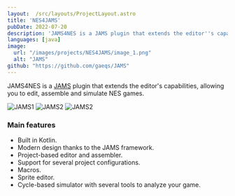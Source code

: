 ```yaml
---
layout:  /src/layouts/ProjectLayout.astro
title: 'NES4JAMS'
pubDate: 2022-07-20
description: 'JAMS4NES is a JAMS plugin that extends the editor''s capabilities, allowing you to edit, assemble and simulate NES games.'
languages: [java]
image:
  url: "/images/projects/NES4JAMS/image_1.png"
  alt: "JAMS"
github: "https://github.com/gaeqs/JAMS"
---
```


JAMS4NES is a [JAMS](/portfolio/projects/jams) plugin that extends the editor's capabilities, allowing you to edit, assemble and simulate NES games.

![JAMS1](/images/projects/NES4JAMS/image_1.png)
![JAMS2](/images/projects/NES4JAMS/image_2.png)
![JAMS2](/images/projects/NES4JAMS/image_3.png)

### Main features

- Built in Kotlin.
- Modern design thanks to the JAMS framework.
- Project-based editor and assembler.
- Support for several project configurations.
- Macros.
- Sprite editor.
- Cycle-based simulator with several tools to analyze your game.
